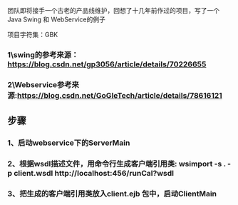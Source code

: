  团队即将接手一个古老的产品线维护，回想了十几年前作过的项目，写了一个Java Swing 和 WebService的例子
 
项目字符集：GBK

### 1\swing的参考来源：https://blog.csdn.net/gp3056/article/details/70226655
### 2\Webservice参考来源:https://blog.csdn.net/GoGleTech/article/details/78616121

## 步骤
### 1、启动webservice下的ServerMain
### 2、根据wsdl描述文件，用命令行生成客户端引用类:  wsimport -s . -p client.wsdl http://localhost:456/runCal?wsdl
### 3、把生成的客户端引用类放入client.ejb 包中，启动ClientMain
